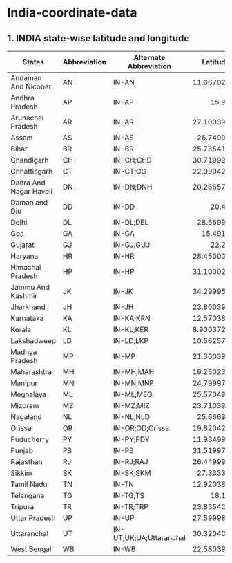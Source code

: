 # India-coordinate-data
<h2>1. INDIA state-wise latitude and longitude</h2>
<div class="state-wise-lat-lon"><table class="table table-bordered table-hover table-condensed">
<thead><tr><th title="Field #1">States</th>
<th title="Field #2">Abbreviation</th>
<th title="Field #3">Alternate Abbreviation</th>
<th title="Field #4">Latitude</th>
<th title="Field #5">Longitude</th>
</tr></thead>
<tbody><tr>
<td>Andaman And Nicobar</td>
<td>AN</td>
<td>IN-AN</td>
<td align="right">11.66702557</td>
<td align="right">92.73598262</td>
</tr>
<tr>
<td>Andhra Pradesh</td>
<td>AP</td>
<td>IN-AP</td>
<td align="right">15.9129</td>
<td align="right">79.74</td>
</tr>
<tr>
<td>Arunachal Pradesh</td>
<td>AR</td>
<td>IN-AR</td>
<td align="right">27.10039878</td>
<td align="right">93.61660071</td>
</tr>
<tr>
<td>Assam</td>
<td>AS</td>
<td>IN-AS</td>
<td align="right">26.7499809</td>
<td align="right">94.21666744</td>
</tr>
<tr>
<td>Bihar</td>
<td>BR</td>
<td>IN-BR</td>
<td align="right">25.78541445</td>
<td align="right">87.4799727</td>
</tr>
<tr>
<td>Chandigarh</td>
<td>CH</td>
<td>IN-CH;CHD</td>
<td align="right">30.71999697</td>
<td align="right">76.78000565</td>
</tr>
<tr>
<td>Chhattisgarh</td>
<td>CT</td>
<td>IN-CT;CG</td>
<td align="right">22.09042035</td>
<td align="right">82.15998734</td>
</tr>
<tr>
<td>Dadra And Nagar Haveli</td>
<td>DN</td>
<td>IN-DN;DNH</td>
<td align="right">20.26657819</td>
<td align="right">73.0166178</td>
</tr>
<tr>
<td>Daman and Diu</td>
<td>DD</td>
<td>IN-DD</td>
<td align="right">20.4283</td>
<td align="right">72.8397</td>
</tr>
<tr>
<td>Delhi</td>
<td>DL</td>
<td>IN-DL;DEL</td>
<td align="right">28.6699929</td>
<td align="right">77.23000403</td>
</tr>
<tr>
<td>Goa</td>
<td>GA</td>
<td>IN-GA</td>
<td align="right">15.491997</td>
<td align="right">73.81800065</td>
</tr>
<tr>
<td>Gujarat</td>
<td>GJ</td>
<td>IN-GJ;GUJ</td>
<td align="right">22.2587</td>
<td align="right">71.1924</td>
</tr>
<tr>
<td>Haryana</td>
<td>HR</td>
<td>IN-HR</td>
<td align="right">28.45000633</td>
<td align="right">77.01999101</td>
</tr>
<tr>
<td>Himachal Pradesh</td>
<td>HP</td>
<td>IN-HP</td>
<td align="right">31.10002545</td>
<td align="right">77.16659704</td>
</tr>
<tr>
<td>Jammu And Kashmir</td>
<td>JK</td>
<td>IN-JK</td>
<td align="right">34.29995933</td>
<td align="right">74.46665849</td>
</tr>
<tr>
<td>Jharkhand</td>
<td>JH</td>
<td>IN-JH</td>
<td align="right">23.80039349</td>
<td align="right">86.41998572</td>
</tr>
<tr>
<td>Karnataka</td>
<td>KA</td>
<td>IN-KA;KRN</td>
<td align="right">12.57038129</td>
<td align="right">76.91999711</td>
</tr>
<tr>
<td>Kerala</td>
<td>KL</td>
<td>IN-KL;KER</td>
<td align="right">8.900372741</td>
<td align="right">76.56999263</td>
</tr>
<tr>
<td>Lakshadweep</td>
<td>LD</td>
<td>IN-LD;LKP</td>
<td align="right">10.56257331</td>
<td align="right">72.63686717</td>
</tr>
<tr>
<td>Madhya Pradesh</td>
<td>MP</td>
<td>IN-MP</td>
<td align="right">21.30039105</td>
<td align="right">76.13001949</td>
</tr>
<tr>
<td>Maharashtra</td>
<td>MH</td>
<td>IN-MH;MAH</td>
<td align="right">19.25023195</td>
<td align="right">73.16017493</td>
</tr>
<tr>
<td>Manipur</td>
<td>MN</td>
<td>IN-MN;MNP</td>
<td align="right">24.79997072</td>
<td align="right">93.95001705</td>
</tr>
<tr>
<td>Meghalaya</td>
<td>ML</td>
<td>IN-ML;MEG</td>
<td align="right">25.57049217</td>
<td align="right">91.8800142</td>
</tr>
<tr>
<td>Mizoram</td>
<td>MZ</td>
<td>IN-MZ;MIZ</td>
<td align="right">23.71039899</td>
<td align="right">92.72001461</td>
</tr>
<tr>
<td>Nagaland</td>
<td>NL</td>
<td>IN-NL;NLD</td>
<td align="right">25.6669979</td>
<td align="right">94.11657019</td>
</tr>
<tr>
<td>Orissa</td>
<td>OR</td>
<td>IN-OR;OD;Orissa</td>
<td align="right">19.82042971</td>
<td align="right">85.90001746</td>
</tr>
<tr>
<td>Puducherry</td>
<td>PY</td>
<td>IN-PY;PDY</td>
<td align="right">11.93499371</td>
<td align="right">79.83000037</td>
</tr>
<tr>
<td>Punjab</td>
<td>PB</td>
<td>IN-PB</td>
<td align="right">31.51997398</td>
<td align="right">75.98000281</td>
</tr>
<tr>
<td>Rajasthan</td>
<td>RJ</td>
<td>IN-RJ;RAJ</td>
<td align="right">26.44999921</td>
<td align="right">74.63998124</td>
</tr>
<tr>
<td>Sikkim</td>
<td>SK</td>
<td>IN-SK;SKM</td>
<td align="right">27.3333303</td>
<td align="right">88.6166475</td>
</tr>
<tr>
<td>Tamil Nadu</td>
<td>TN</td>
<td>IN-TN</td>
<td align="right">12.92038576</td>
<td align="right">79.15004187</td>
</tr>
<tr>
<td>Telangana</td>
<td>TG</td>
<td>IN-TG;TS</td>
<td align="right">18.1124</td>
<td align="right">79.0193</td>
</tr>
<tr>
<td>Tripura</td>
<td>TR</td>
<td>IN-TR;TRP</td>
<td align="right">23.83540428</td>
<td align="right">91.27999914</td>
</tr>
<tr>
<td>Uttar Pradesh</td>
<td>UP</td>
<td>IN-UP</td>
<td align="right">27.59998069</td>
<td align="right">78.05000565</td>
</tr>
<tr>
<td>Uttaranchal</td>
<td>UT</td>
<td>IN-UT;UK;UA;Uttaranchal</td>
<td align="right">30.32040895</td>
<td align="right">78.05000565</td>
</tr>
<tr>
<td>West Bengal</td>
<td>WB</td>
<td>IN-WB</td>
<td align="right">22.58039044</td>
<td align="right">88.32994665</td>
</tr>
</tbody></table></div>
